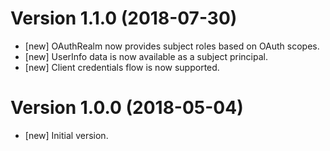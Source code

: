 # Version 1.1.0 (2018-07-30)

* [new] OAuthRealm now provides subject roles based on OAuth scopes.
* [new] UserInfo data is now available as a subject principal.
* [new] Client credentials flow is now supported.

# Version 1.0.0 (2018-05-04)

* [new] Initial version.
